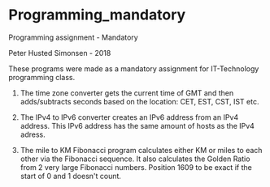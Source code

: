 # Programming_mandatory
Programming assignment - Mandatory

Peter Husted Simonsen - 2018

These programs were made as a mandatory assignment for IT-Technology programming class.

1. The time zone converter gets the current time of GMT and then adds/subtracts seconds based on the location: CET, EST, CST, IST etc.

2. The IPv4 to IPv6 converter creates an IPv6 address from an IPv4 address. 
   This IPv6 address has the same amount of hosts as the IPv4 adress.

3. The mile to KM Fibonacci program calculates either KM or miles to each other via the Fibonacci sequence.
   It also calculates the Golden Ratio from 2 very large Fibonacci numbers. 
   Position 1609 to be exact if the start of 0 and 1 doesn't count. 
